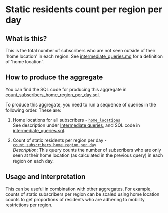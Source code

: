 # Static residents count per region per day

## What is this?

This is the total number of subscribers who are not seen outside of their 'home location' in each region. See [intermediate_queries.md](intermediate_queries.md) for a definition of 'home location'.

## How to produce the aggregate

You can find the SQL code for producing this aggregate in [count_subscribers_home_region_per_day.sql](count_subscribers_home_region_per_day.sql).

To produce this aggregate, you need to run a sequence of queries in the following order. These are:

1. Home locations for all subscribers - [`home_locations`](intermediate_queries.sql#L5-L44)  
   See description under [Intermediate queries](intermediate_queries.md), and SQL code in [intermediate_queries.sql](intermediate_queries.sql).

2. Count of static residents per region per day - [`count_subscribers_home_region_per_day`](count_subscribers_home_region_per_day.sql#L5-L22)  
   _Description_: This query counts the number of subscribers who are only seen at their home location (as calculated in the previous query) in each region on each day.

## Usage and interpretation

This can be useful in combination with other aggregates. For example, counts of static subscribers per region can be scaled using home location counts to get proportions of residents who are adhering to mobility restrictions per region.
